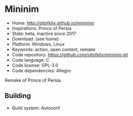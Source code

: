 # Mininim

- Home: http://oitofelix.github.io/mininim/
- Inspirations: Prince of Persia
- State: beta, inactive since 2017
- Download: (see home)
- Platform: Windows, Linux
- Keywords: action, open content, remake
- Code repository: https://github.com/oitofelix/mininim.git
- Code language: C
- Code license: GPL-3.0
- Code dependencies: Allegro

Remake of Prince of Persia.

## Building

- Build system: Autoconf
